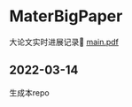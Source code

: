 # MaterBigPaper
大论文实时进展记录🧭 [main.pdf](https://github.com/ExcaliburEX/MaserBigPaper/blob/main/main.pdf)

## 2022-03-14
生成本repo
